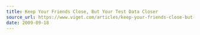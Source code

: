 ```yaml
---
title: Keep Your Friends Close, But Your Test Data Closer
source_url: https://www.viget.com/articles/keep-your-friends-close-but-your-test-data-closer/
date: 2009-09-18
---
```

